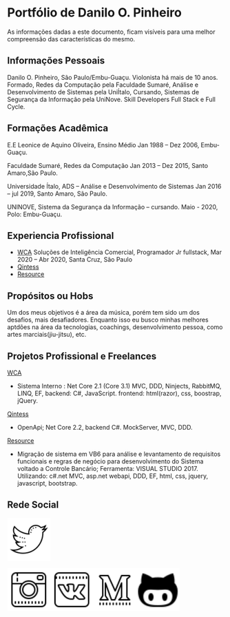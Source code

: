 # Portfólio de Danilo O. Pinheiro
As informações dadas a este documento, ficam visíveis para uma melhor compreensão das características do mesmo.

## Informações Pessoais
Danilo O. Pinheiro, São Paulo/Embu-Guaçu.
Violonista há mais de 10 anos.
Formado, Redes da Computação pela Faculdade Sumaré,
Análise e Desenvolvimento de Sistemas pela UniÍtalo,
Cursando, Sistemas de Segurança da Informação pela UniNove.
Skill Developers Full Stack e Full Cycle.

## Formações Acadêmica
E.E Leonice de Aquino Oliveira, Ensino Médio
Jan 1988 – Dez 2006, Embu-Guaçu.

Faculdade Sumaré, Redes da Computação
Jan 2013 – Dez 2015, Santo Amaro,São Paulo.

Universidade Ítalo, ADS – Análise e Desenvolvimento de Sistemas
Jan 2016 – jul 2019, Santo Amaro, São Paulo.

UNINOVE, Sistema da Segurança da Informação – cursando.
Maio - 2020, Polo: Embu-Guaçu.

## Experiencia Profissional
* [WCA](https://www.wca-ec.com.br/) Soluções de Inteligência Comercial, Programador Jr fullstack, Mar 2020 – Abr 2020, Santa Cruz, São Paulo
* [Qintess](https://www.qintess.com/)
* [Resource](https://www.resourceit.com/)

## Propósitos ou Hobs
Um dos meus objetivos é a área da música, porém tem sido um dos desafios, mais desafiadores. Enquanto isso eu busco minhas melhores aptdões na área da tecnologias, coachings, desenvolvimento pessoa, como artes marciais(jiu-jitsu), etc.

## Projetos Profissional e Freelances
[WCA](https://www.wca-ec.com.br/)
* Sistema Interno : Net Core 2.1 (Core 3.1) MVC, DDD, Ninjects, RabbitMQ, LINQ, EF, backend: C#, JavaScript. frontend: html(razor), css, boostrap, jQuery.

[Qintess](https://www.resourceit.com/)
* OpenApi; Net Core 2.2, backend C#. MockServer, MVC, DDD.

[Resource](https://www.resourceit.com/)
* Migração de sistema em VB6 para análise e levantamento de requisitos funcionais e regras de negócio para desenvolvimento do Sistema voltado a Controle Bancário; Ferramenta: VISUAL STUDIO 2017. Utilizando: c#.net MVC, asp.net webapi, DDD, EF, html, css, jquery, javascript, bootstrap.

## Rede Social

[<img src="img/Twitter.png" width="100">](https://twitter.com/dan_opinheiro)
	
[<img src="img/Instagram.png" width="100" align="left">](https://www.instagram.com/musiccantor_danpinheiro/)

[<img src="img/vk.png" width="100" align="left">](https://vk.com/id605472308)
	
[<img src="img/Medium.png" width="100" align="left">](https://medium.com/@daniloopro)
	
[<img src="img/Git-v1.png" width="100" align="left">](https://github.com/DaniloOPinheiro)
